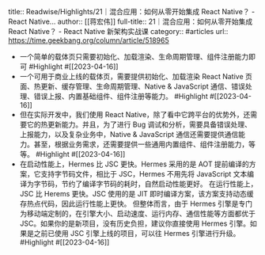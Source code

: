 title:: Readwise/Highlights/21｜混合应用：如何从零开始集成 React Native？ - React Native...
author:: [[蒋宏伟]]
full-title:: 21｜混合应用：如何从零开始集成 React Native？ - React Native 新架构实战课
category:: #articles
url:: https://time.geekbang.org/column/article/518965

- 一个简单的载体页只需要初始化、加载渲染、生命周期管理、组件注册能力即可 #Highlight #[[2023-04-16]]
- 一个可用于商业上线的载体页，需要提供初始化、加载渲染 React Native 页面、热更新、缓存管理、生命周期管理、Native & JavaScript 通信、错误处理、错误上报、内置基础组件、组件注册等能力。 #Highlight #[[2023-04-16]]
- 但在实际开发中，我们使用 React Native，除了看中它跨平台的优势外，还需要它的热更新能力。并且，为了进行 Bug 调试和分析，需要具备错误处理、上报能力，以及复杂业务中，Native & JavaScript 通信还需要提供通信能力。甚至，根据业务需求，还需要提供一些通用内置组件、组件注册能力，等等。 #Highlight #[[2023-04-16]]
- 在启动性能上，Hermes 比 JSC 更快。Hermes 采用的是 AOT 提前编译的方案，它支持字节码文件，相比于 JSC，Hermes 不用先将 JavaScript 文本编译为字节码，节约了编译字节码的耗时，自然启动性能更好。
  在运行性能上，JSC 比 Herems 更快。JSC 使用的是 JIT 即时编译方案，该方案支持动态缓存热点代码，因此运行性能上更快。
  但整体而言，由于 Hermes 引擎是专门为移动端定制的，在引擎大小、启动速度、运行内存、通信性能等方面都优于 JSC。如果你的是新项目，没有历史负担，建议你直接使用 Hermes 引擎。如果是之前已使用 JSC 引擎上线的项目，可以往 Hermes 引擎进行升级。 #Highlight #[[2023-04-16]]